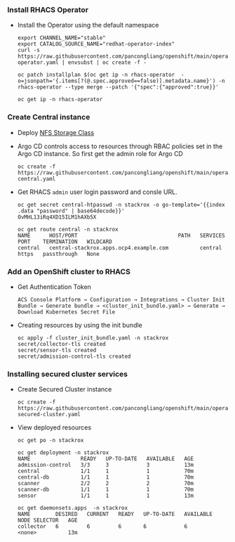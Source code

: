 ### Install RHACS Operator

* Install the Operator using the default namespace
  ```
  export CHANNEL_NAME="stable"
  export CATALOG_SOURCE_NAME="redhat-operator-index"
  curl -s https://raw.githubusercontent.com/pancongliang/openshift/main/operator/acs/01-operator.yaml | envsubst | oc create -f -

  oc patch installplan $(oc get ip -n rhacs-operator  -o=jsonpath='{.items[?(@.spec.approved==false)].metadata.name}') -n rhacs-operator --type merge --patch '{"spec":{"approved":true}}'

  oc get ip -n rhacs-operator
  ```

### Create Central instance
* Deploy [NFS Storage Class](https://github.com/pancongliang/openshift/blob/main/storage/nfs-storageclass/readme.md)

* Argo CD controls access to resources through RBAC policies set in the Argo CD instance. So first get the admin role for Argo CD
  ```
  oc create -f https://raw.githubusercontent.com/pancongliang/openshift/main/operator/acs/02-central.yaml
  ```
* Get RHACS `admin` user login password and consle URL.
  ```
  oc get secret central-htpasswd -n stackrox -o go-template='{{index .data "password" | base64decode}}'
  OvMHL13iRq4XD15ILM1hAXb5X

  oc get route central -n stackrox
  NAME      HOST/PORT                                PATH   SERVICES   PORT    TERMINATION   WILDCARD
  central   central-stackrox.apps.ocp4.example.com          central    https   passthrough   None
  ```

### Add an OpenShift cluster to RHACS
* Get Authentication Token
  ```
  ACS Console Platform → Configuration → Integrations → Cluster Init Bundle → Generate bundle → <cluster_init_bundle.yaml> → Generate → Download Kubernetes Secret File
  ```
  
* Creating resources by using the init bundle
  ```
  oc apply -f cluster_init_bundle.yaml -n stackrox
  secret/collector-tls created
  secret/sensor-tls created
  secret/admission-control-tls created
  ```

### Installing secured cluster services
* Create Secured Cluster instance
  ```
  oc create -f https://raw.githubusercontent.com/pancongliang/openshift/main/operator/acs/03-secured-cluster.yaml
  ```
* View deployed resources
  ```
  oc get po -n stackrox

  oc get deployment -n stackrox
  NAME                READY   UP-TO-DATE   AVAILABLE   AGE
  admission-control   3/3     3            3           13m
  central             1/1     1            1           70m
  central-db          1/1     1            1           70m
  scanner             2/2     2            2           70m
  scanner-db          1/1     1            1           70m
  sensor              1/1     1            1           13m

  oc get daemonsets.apps  -n stackrox
  NAME        DESIRED   CURRENT   READY   UP-TO-DATE   AVAILABLE   NODE SELECTOR   AGE
  collector   6         6         6       6            6           <none>          13m
  ```
